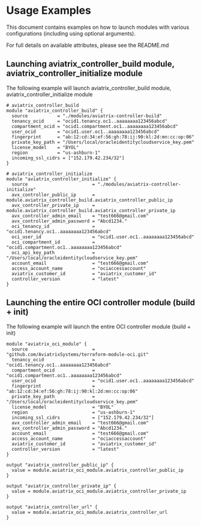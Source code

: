 # Usage Examples

This document contains examples on how to launch modules with various configurations (including using optional arguments).

For full details on available attributes, please see the README.md

## Launching aviatrix_controller_build module, aviatrix_controller_initialize module

The following example will launch aviatrix_controller_build module,  aviatrix_controller_initialize module

```
# aviatrix_controller_build
module "aviatrix_controller_build" {
  source           = "./modules/aviatrix-controller-build"
  tenancy_ocid     = "ocid1.tenancy.oc1..aaaaaaaa123456abcd"
  compartment_ocid = "ocid1.compartment.oc1..aaaaaaaa123456abcd"
  user_ocid        = "ocid1.user.oc1..aaaaaaaa123456abcd"
  fingerprint      = "ab:12:cd:34:ef:56:gh:78:ij:90:kl:2d:mn:cc:op:06"
  private_key_path = "/Users/local/oracleidentitycloudservice_key.pem"
  license_model    = "BYOL"
  region           = "us-ashburn-1"
  incoming_ssl_cidrs = ["152.179.42.234/32"]
}

# aviatrix_controller_initialize
module "aviatrix_controller_initialize" {
  source                        = "./modules/aviatrix-controller-initialize"
  avx_controller_public_ip      = module.aviatrix_controller_build.aviatrix_controller_public_ip
  avx_controller_private_ip     = module.aviatrix_controller_build.aviatrix_controller_private_ip
  avx_controller_admin_email    = "test666@gmail.com"
  avx_controller_admin_password = "Abcd1234."
  oci_tenancy_id                = "ocid1.tenancy.oc1..aaaaaaaa123456abcd"
  oci_user_id                   = "ocid1.user.oc1..aaaaaaaa123456abcd"
  oci_compartment_id            = "ocid1.compartment.oc1..aaaaaaaa123456abcd"
  oci_api_key_path              = "/Users/local/oracleidentitycloudservice_key.pem"
  account_email                 = "test666@gmail.com"
  access_account_name           = "ociaccessaccount"
  aviatrix_customer_id          = "aviatrix_customer_id"
  controller_version            = "latest"
}
```

## Launching the entire OCI controller module (build + init)

The following example will launch the entire OCI controller module (build + init)

```
module "aviatrix_oci_module" {
  source                        = "github.com/AviatrixSystems/terraform-module-oci.git"
  tenancy_ocid                  = "ocid1.tenancy.oc1..aaaaaaaa123456abcd"
  compartment_ocid              = "ocid1.compartment.oc1..aaaaaaaa123456abcd"
  user_ocid                     = "ocid1.user.oc1..aaaaaaaa123456abcd"
  fingerprint                   = "ab:12:cd:34:ef:56:gh:78:ij:90:kl:2d:mn:cc:op:06"
  private_key_path              = "/Users/local/oracleidentitycloudservice_key.pem"
  license_model                 = "BYOL"
  region                        = "us-ashburn-1"
  incoming_ssl_cidrs            = ["152.179.42.234/32"]
  avx_controller_admin_email    = "test666@gmail.com"
  avx_controller_admin_password = "Abcd1234."
  account_email                 = "test666@gmail.com"
  access_account_name           = "ociaccessaccount"
  aviatrix_customer_id          = "aviatrix_customer_id"
  controller_version            = "latest"
}

output "aviatrix_controller_public_ip" {
  value = module.aviatrix_oci_module.aviatrix_controller_public_ip
}

output "aviatrix_controller_private_ip" {
  value = module.aviatrix_oci_module.aviatrix_controller_private_ip
}

output "aviatrix_controller_url" {
  value = module.aviatrix_oci_module.aviatrix_controller_url
}
```
